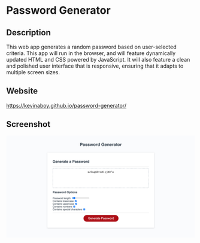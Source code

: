 # Password Generator

## Description
This web app generates a random password based on user-selected criteria. This app will run in the browser, and will feature dynamically updated HTML and CSS powered by JavaScript. It will also feature a clean and polished user interface that is responsive, ensuring that it adapts to multiple screen sizes.

## Website
https://kevinaboy.github.io/password-generator/

## Screenshot
![password generator screenshot](assets/images/password%20generator%20screenshot.jpg)

